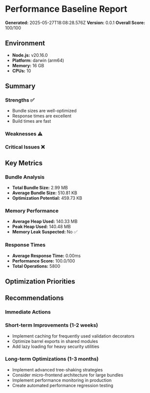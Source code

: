 # Performance Baseline Report

**Generated:** 2025-05-27T18:08:28.576Z
**Version:** 0.0.1
**Overall Score:** 100/100

## Environment
- **Node.js:** v20.16.0
- **Platform:** darwin (arm64)
- **Memory:** 16 GB
- **CPUs:** 10

## Summary

### Strengths ✅
- Bundle sizes are well-optimized
- Response times are excellent
- Build times are fast

### Weaknesses ⚠️


### Critical Issues ❌


## Key Metrics

### Bundle Analysis
- **Total Bundle Size:** 2.99 MB
- **Average Bundle Size:** 510.81 KB
- **Optimization Potential:** 459.73 KB

### Memory Performance
- **Average Heap Used:** 140.33 MB
- **Peak Heap Used:** 140.48 MB
- **Memory Leak Suspected:** No ✅

### Response Times
- **Average Response Time:** 0.00ms
- **Performance Score:** 100.0/100
- **Total Operations:** 5800

## Optimization Priorities



## Recommendations

### Immediate Actions


### Short-term Improvements (1-2 weeks)
- Implement caching for frequently used validation decorators
- Optimize barrel exports in shared modules
- Add lazy loading for heavy security utilities

### Long-term Optimizations (1-3 months)
- Implement advanced tree-shaking strategies
- Consider micro-frontend architecture for large bundles
- Implement performance monitoring in production
- Create automated performance regression testing
